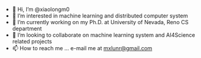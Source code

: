- 👋 Hi, I’m @xiaolongm0
- 👀 I’m interested in machine learning and distributed computer system
- 🌱 I’m currently working on my Ph.D. at University of Nevada, Reno CS department
- 💞️ I’m looking to collaborate on machine learning system and AI4Science related projects
- 📫 How to reach me ... e-mail me at mxlunr@gmail.com

<!---
xiaolongm0/xiaolongm0 is a ✨ special ✨ repository because its `README.md` (this file) appears on your GitHub profile.
You can click the Preview link to take a look at your changes.
--->
